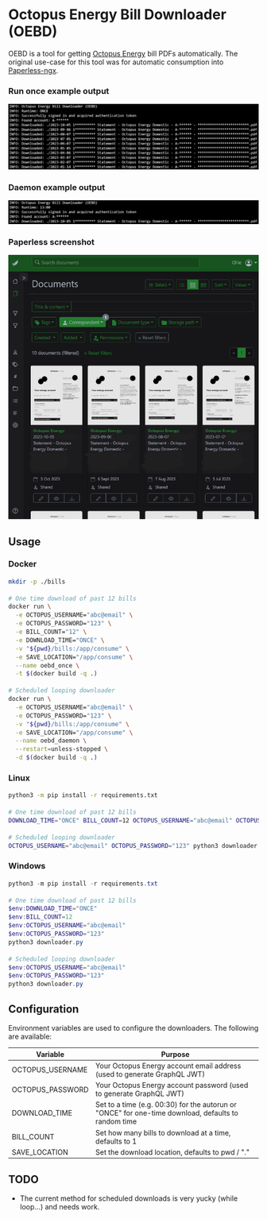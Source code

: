 # Octopus Energy Bill Downloader (OEBD)

OEBD is a tool for getting [Octopus Energy](https://octopus.energy/) bill PDFs automatically. The original use-case for this tool was for automatic consumption into [Paperless-ngx](https://github.com/paperless-ngx/paperless-ngx).

### Run once example output
![Once example output](oebd_output_once.png)

### Daemon example output
![Daemon example output](oebd_output_daemon.png)

### Paperless screenshot
![Paperless screenshot](oebd_paperless.png)

## Usage

### Docker
``` sh
mkdir -p ./bills

# One time download of past 12 bills
docker run \
  -e OCTOPUS_USERNAME="abc@email" \
  -e OCTOPUS_PASSWORD="123" \
  -e BILL_COUNT="12" \
  -e DOWNLOAD_TIME="ONCE" \
  -v "${pwd}/bills:/app/consume" \
  -e SAVE_LOCATION="/app/consume" \
  --name oebd_once \
  -t $(docker build -q .)

# Scheduled looping downloader
docker run \
  -e OCTOPUS_USERNAME="abc@email" \
  -e OCTOPUS_PASSWORD="123" \
  -v "${pwd}/bills:/app/consume" \
  -e SAVE_LOCATION="/app/consume" \
  --name oebd_daemon \
  --restart=unless-stopped \
  -d $(docker build -q .)
```

### Linux
``` sh
python3 -m pip install -r requirements.txt

# One time download of past 12 bills
DOWNLOAD_TIME="ONCE" BILL_COUNT=12 OCTOPUS_USERNAME="abc@email" OCTOPUS_PASSWORD="123" python3 downloader.py

# Scheduled looping downloader
OCTOPUS_USERNAME="abc@email" OCTOPUS_PASSWORD="123" python3 downloader.py
```

### Windows
``` powershell
python3 -m pip install -r requirements.txt

# One time download of past 12 bills
$env:DOWNLOAD_TIME="ONCE"
$env:BILL_COUNT=12
$env:OCTOPUS_USERNAME="abc@email"
$env:OCTOPUS_PASSWORD="123"
python3 downloader.py

# Scheduled looping downloader
$env:OCTOPUS_USERNAME="abc@email"
$env:OCTOPUS_PASSWORD="123"
python3 downloader.py
```

## Configuration

Environment variables are used to configure the downloaders. The following are available:

|Variable|Purpose|
|-|-|
|OCTOPUS_USERNAME|Your Octopus Energy account email address (used to generate GraphQL JWT)|
|OCTOPUS_PASSWORD|Your Octopus Energy account password (used to generate GraphQL JWT)|
|DOWNLOAD_TIME|Set to a time (e.g. 00:30) for the autorun or "ONCE" for one-time download, defaults to random time|
|BILL_COUNT|Set how many bills to download at a time, defaults to 1|
|SAVE_LOCATION|Set the download location, defaults to pwd / "."|

## TODO

* The current method for scheduled downloads is very yucky (while loop...) and needs work.
